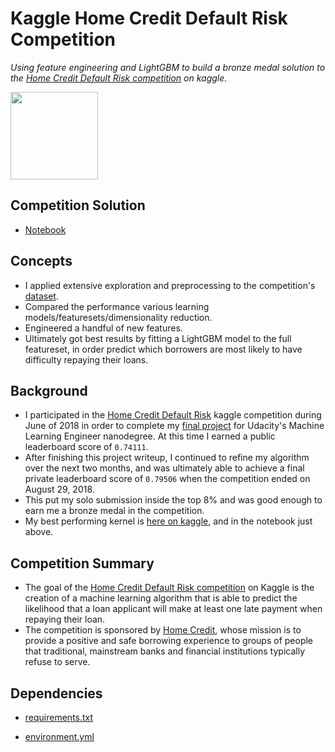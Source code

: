 # Kaggle Home Credit Default Risk Competition
*Using feature engineering and LightGBM to build a bronze medal solution to the [Home Credit Default Risk competition](https://www.kaggle.com/c/home-credit-default-risk) on kaggle.*

<img src="https://github.com/jamesdellinger/kaggle_home_credit_default_risk_competition/blob/master/images/thumb76_76.png" height="140">

## Competition Solution
* [Notebook](http://nbviewer.jupyter.org/github/jamesdellinger/kaggle_home_credit_default_risk_competition/blob/master/kernel_home_credit_putting_all_the_steps_together_v10.ipynb)

## Concepts
* I applied extensive exploration and preprocessing to the competition's [dataset](https://www.kaggle.com/c/home-credit-default-risk/data).
* Compared the performance various learning models/featuresets/dimensionality reduction.
* Engineered a handful of new features.
* Ultimately got best results by fitting a LightGBM model to the full featureset, in order predict which borrowers are most likely to have difficulty repaying their loans.

## Background
* I participated in the [Home Credit Default Risk](https://www.kaggle.com/c/home-credit-default-risk) kaggle competition during June of 2018 in order to complete my [final project](https://github.com/jamesdellinger/machine_learning_nanodegree_capstone_project) for Udacity's Machine Learning Engineer nanodegree. At this time I earned a public leaderboard score of `0.74111`.
* After finishing this project writeup, I continued to refine my algorithm over the next two months, and was ultimately able to achieve a final private leaderboard score of `0.79506` when the competition ended on August 29, 2018.
* This put my solo submission inside the top 8% and was good enough to earn me a bronze medal in the competition.
* My best performing kernel is [here on kaggle](https://www.kaggle.com/jamesdellinger/home-credit-putting-all-the-steps-together), and in the notebook just above.

## Competition Summary
* The goal of the [Home Credit Default Risk competition](https://www.kaggle.com/c/home-credit-default-risk) on Kaggle is the creation of a machine learning algorithm that is able to predict the likelihood that a loan applicant will make at least one late payment when repaying their loan. 
* The competition is sponsored by [Home Credit](http://www.homecredit.net), whose mission is to provide a positive and safe borrowing experience to groups of people that traditional, mainstream banks and financial institutions typically refuse to serve.

## Dependencies
* [requirements.txt](https://github.com/jamesdellinger/kaggle_home_credit_default_risk_competition/blob/master/requirements.txt)

* [environment.yml](https://github.com/jamesdellinger/kaggle_home_credit_default_risk_competition/blob/master/exploration.ipynb)
